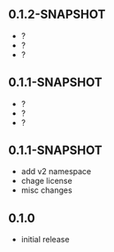 ## 0.1.2-SNAPSHOT

- ?
- ?
- ?


## 0.1.1-SNAPSHOT

- ?
- ?
- ?

## 0.1.1-SNAPSHOT

- add v2 namespace
- chage license
- misc changes

## 0.1.0

- initial release
